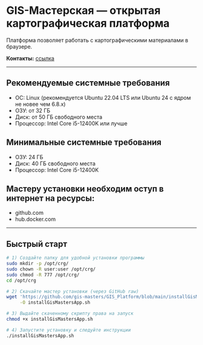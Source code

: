 # GIS-Мастерская — открытая картографическая платформа
Платформа позволяет работать с картографическими материалами в браузере.

**Контакты:** [ссылка](https://gis-masters.ru/) <!-- замените на ваш URL -->

---

## Рекомендуемые системные требования
- ОС: Linux (рекомендуется Ubuntu 22.04 LTS или Ubuntu 24 с ядром не новее чем 6.8.x)
- ОЗУ: от 32 ГБ
- Диск: от 50 ГБ свободного места
- Процессор: Intel Core i5-12400K или лучше

## Минимальные системные требования
- ОЗУ: 24 ГБ
- Диск: 40 ГБ свободного места
- Процессор: Intel Core i5-12400K

## Мастеру установки необходим оступ в интернет на ресурсы:
- github.com
- hub.docker.com

---

## Быстрый старт

```bash
# 1) Создайте папку для удобной установки программы
sudo mkdir -p /opt/crg/
sudo chown -R user:user /opt/crg/
sudo chmod -R 777 /opt/crg/
cd /opt/crg

# 2) Скачайте мастер установки (через GitHub raw)
wget 'https://github.com/gis-masters/GIS_Platform/blob/main/installGisMastersApp.sh?raw=1' \
     -O installGisMastersApp.sh

# 3) Выдайте скаченному скрипту права на запуск
chmod +x installGisMastersApp.sh

# 4) Запустите установку и следуйте инструкции
./installGisMastersApp.sh
```
